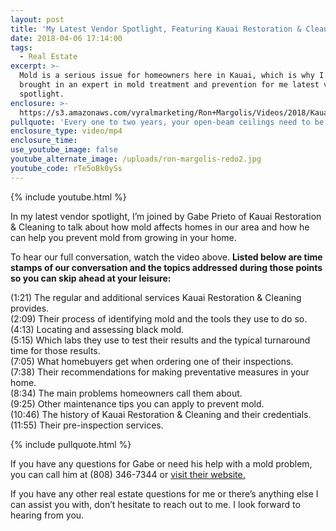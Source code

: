 ```yaml
---
layout: post
title: 'My Latest Vendor Spotlight, Featuring Kauai Restoration & Cleaning'
date: 2018-04-06 17:14:00
tags:
  - Real Estate
excerpt: >-
  Mold is a serious issue for homeowners here in Kauai, which is why I’ve
  brought in an expert in mold treatment and prevention for me latest vendor
  spotlight.
enclosure: >-
  https://s3.amazonaws.com/vyralmarketing/Ron+Margolis/Videos/2018/Kauai+Restoration+And+Cleaning+-+Kauai+Real+Estate.mp4
pullquote: 'Every one to two years, your open-beam ceilings need to be treated for mold.'
enclosure_type: video/mp4
enclosure_time:
use_youtube_image: false
youtube_alternate_image: /uploads/ron-margolis-redo2.jpg
youtube_code: rTe5oBk0ySs
---
```


{% include youtube.html %}

In my latest vendor spotlight, I’m joined by Gabe Prieto of Kauai Restoration & Cleaning to talk about how mold affects homes in our area and how he can help you prevent mold from growing in your home.

To hear our full conversation, watch the video above. **Listed below are time stamps of our conversation and the topics addressed during those points so you can skip ahead at your leisure:**

(1:21) The regular and additional services Kauai Restoration & Cleaning provides.<br>(2:09) Their process of identifying mold and the tools they use to do so.<br>(4:13) Locating and assessing black mold.<br>(5:15) Which labs they use to test their results and the typical turnaround time for those results.<br>(7:05) What homebuyers get when ordering one of their inspections.<br>(7:38) Their recommendations for making preventative measures in your home.<br>(8:34) The main problems homeowners call them about.<br>(9:25) Other maintenance tips you can apply to prevent mold.<br>(10:46) The history of Kauai Restoration & Cleaning and their credentials.<br>(11:55) Their pre-inspection services.

{% include pullquote.html %}

If you have any questions for Gabe or need his help with a mold problem, you can call him at (808) 346-7344 or [visit their website.](http://kauairestoration.com/)

If you have any other real estate questions for me or there’s anything else I can assist you with, don’t hesitate to reach out to me. I look forward to hearing from you.